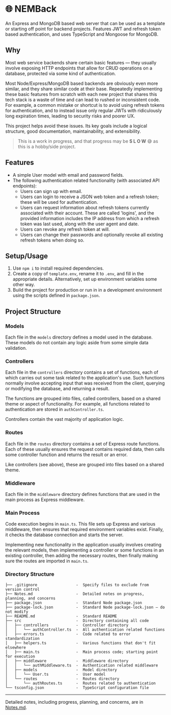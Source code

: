 # 🌐 NEMBack

An Express and MongoDB based web server that can be used as a template or starting off point for backend projects. Features JWT and refresh token based authentication, and uses TypeScript and Mongoose for MongoDB. 

## Why
Most web service backends share certain basic features — they usually involve exposing HTTP endpoints that allow for CRUD operations on a database, protected via some kind of authentication.

Most Node/Express/MongoDB based backends are obviously even more similar, and they share similar code at their base. Repeatedly implementing these basic features from scratch with each new project that shares this tech stack is a waste of time and can lead to rushed or inconsistent code. For example, a common mistake or shortcut is to avoid using refresh tokens for authentication, and to instead issue only regular JWTs with ridiculously long expiration times, leading to security risks and poorer UX.

This project helps avoid these issues. Its key goals include a logical structure, good documentation, maintainability, and extensibility.

> This is a work in progress, and that progress may be **S L O W** 😅 as this is a hobby/side project.

## Features

- A simple User model with email and password fields.
- The following authentication related functionality (with associated API endpoints):
  - Users can sign up with email.
  - Users can login to receive a JSON web token and a refresh token; these will be used for authentication.
  - Users can request information about refresh tokens currently associated with their account. These are called 'logins', and the provided information includes the IP address from which a refresh token was last used, along with the user agent and date.
  - Users can revoke any refresh token at will.
  - Users can change their passwords and optionally revoke all existing refresh tokens when doing so.

## Setup/Usage
1. Use `npm i` to install required dependencies.
2. Create a copy of `template.env`, rename it to `.env`, and fill in the appropriate details. Alternatively, set up environment variables some other way.
3. Build the project for production or run in in a development environment using the scripts defined in `package.json`.

## Project Structure

### Models

Each file in the `models` directory defines a model used in the database. These models do not contain any logic aside from some simple data validation.

### Controllers

Each file in the `controllers` directory contains a set of functions, each of which carries out some task related to the application's use. Such functions normally involve accepting input that was received from the client, querying or modifying the database, and returning a result.

The functions are grouped into files, called controllers, based on a shared theme or aspect of functionality. For example, all functions related to authentication are stored in `authController.ts`.

Controllers contain the vast majority of application logic.

### Routes

Each file in the `routes` directory contains a set of Express route functions. Each of these usually ensures the request contains required data, then calls some controller function and returns the result or an error.

Like controllers (see above), these are grouped into files based on a shared theme.

### Middleware

Each file in the `middleware` directory defines functions that are used in the main process as Express middleware.

### Main Process

Code execution begins in `main.ts`. This file sets up Express and various middleware, then ensures that required environment variables exist. Finally, it checks the database connection and starts the server.

Implementing new functionality in the application usually involves creating the relevant models, then implementing a controller or some functions in an existing controller, then adding the necessary routes, then finally making sure the routes are imported in `main.ts`.

### Directory Structure

```
├── .gitignore                 -  Specify files to exclude from version control
├── Notes.md                   -  Detailed notes on progress, planning, and concerns
├── package.json               -  Standard Node package.json
├── package-lock.json          -  Standard Node package-lock.json — do not modify
├── README.md                  -  Standard README
├── src                        -  Directory containing all code
│   ├── controllers            -  Controller directory
│   │   └── authController.ts  -  All authentication related functions
│   ├── errors.ts              -  Code related to error standardization
│   ├── helpers.ts             -  Various functions that don't fit elsewhere
│   ├── main.ts                -  Main process code; starting point for execution
│   ├── middleware             -  Middleware directory
│   │   └── authMiddleware.ts  -  Authentication related middleware
│   ├── models                 -  Model directory
│   │   └── User.ts            -  User model
│   └── routes                 -  Routes directory
│       └── authRoutes.ts      -  Routes related to authentication
└── tsconfig.json              -  TypeScript configuration file
```

------

Detailed notes, including progress, planning, and concerns, are in [Notes.md](./Notes.md).
